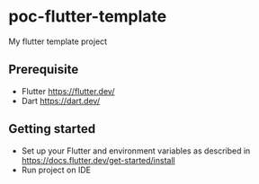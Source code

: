 # poc-flutter-template

My flutter template project


## Prerequisite

* Flutter https://flutter.dev/
* Dart https://dart.dev/

## Getting started

* Set up your Flutter and environment variables as described in https://docs.flutter.dev/get-started/install
* Run project on IDE
